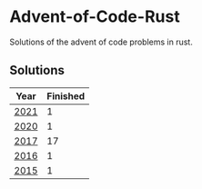# Advent-of-Code-Rust

Solutions of the advent of code problems in rust.

## Solutions
| Year | Finished |
| --- | --- |
| [2021](/2021) | 1 |
| [2020](/2020) | 1 |
| [2017](/2017) | 17 |
| [2016](/2016) | 1 |
| [2015](/2015) | 1 |
